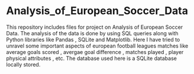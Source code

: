 # Analysis_of_European_Soccer_Data
This repository includes files for project on Analysis of European Soccer Data. The analysis of the data is done by using SQL queries along with Python libraries like Pandas , SQLite and Matplotlib. Here I have tried to unravel some important aspects of european football leagues matches like average goals scored , avergae goal difference , matches played , player physical attributes , etc. The database used here is a SQLite database locally stored.
